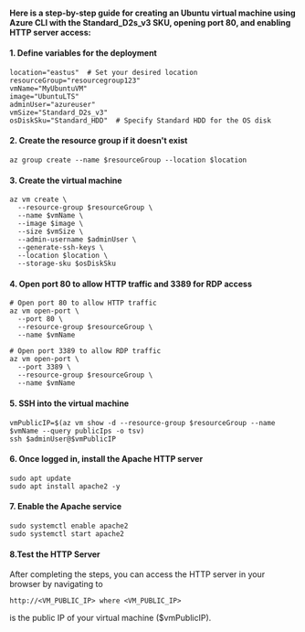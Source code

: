 #### Here is a step-by-step guide for creating an Ubuntu virtual machine using Azure CLI with the Standard_D2s_v3 SKU, opening port 80, and enabling HTTP server access:



#### 1. Define variables for the deployment
```plaintext
location="eastus"  # Set your desired location
resourceGroup="resourcegroup123"
vmName="MyUbuntuVM"
image="UbuntuLTS"
adminUser="azureuser"
vmSize="Standard_D2s_v3"
osDiskSku="Standard_HDD"  # Specify Standard HDD for the OS disk
```


#### 2. Create the resource group if it doesn't exist
```plaintext
az group create --name $resourceGroup --location $location
```


#### 3. Create the virtual machine
```plaintext
az vm create \
  --resource-group $resourceGroup \
  --name $vmName \
  --image $image \
  --size $vmSize \
  --admin-username $adminUser \
  --generate-ssh-keys \
  --location $location \
  --storage-sku $osDiskSku
```


#### 4. Open port 80 to allow HTTP traffic and 3389 for RDP access
```plaintext
# Open port 80 to allow HTTP traffic
az vm open-port \
  --port 80 \
  --resource-group $resourceGroup \
  --name $vmName
  
# Open port 3389 to allow RDP traffic
az vm open-port \
  --port 3389 \
  --resource-group $resourceGroup \
  --name $vmName
```


#### 5. SSH into the virtual machine
```plaintext
vmPublicIP=$(az vm show -d --resource-group $resourceGroup --name $vmName --query publicIps -o tsv)
ssh $adminUser@$vmPublicIP
```


#### 6. Once logged in, install the Apache HTTP server
```plaintext
sudo apt update
sudo apt install apache2 -y
```


#### 7. Enable the Apache service
```plaintext
sudo systemctl enable apache2
sudo systemctl start apache2
```

#### 8.Test the HTTP Server
After completing the steps, you can access the HTTP server in your browser by
navigating to
```plaintext
http://<VM_PUBLIC_IP> where <VM_PUBLIC_IP>
```
 is the public IP of your virtual machine ($vmPublicIP).